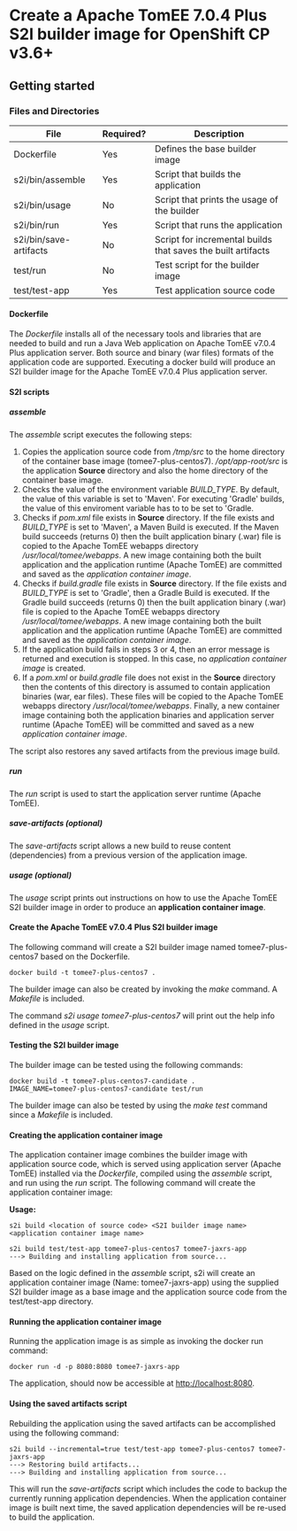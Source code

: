 
# Create a Apache TomEE 7.0.4 Plus S2I builder image for OpenShift CP v3.6+

## Getting started  

### Files and Directories  
| File                   | Required? | Description                                                  |
|------------------------|-----------|--------------------------------------------------------------|
| Dockerfile             | Yes       | Defines the base builder image                               |
| s2i/bin/assemble       | Yes       | Script that builds the application                           |
| s2i/bin/usage          | No        | Script that prints the usage of the builder                  |
| s2i/bin/run            | Yes       | Script that runs the application                             |
| s2i/bin/save-artifacts | No        | Script for incremental builds that saves the built artifacts |
| test/run               | No        | Test script for the builder image                            |
| test/test-app          | Yes       | Test application source code                                 |

#### Dockerfile
The *Dockerfile* installs all of the necessary tools and libraries that are needed to build and run a Java Web application on Apache TomEE v7.0.4 Plus application server.  Both source and binary (war files) formats of the application code are supported.  Executing a docker build will produce an S2I builder image for the Apache TomEE v7.0.4 Plus application server.

#### S2I scripts

##### assemble
The *assemble* script executes the following steps:
1. Copies the application source code from */tmp/src* to the home directory of the container base image (tomee7-plus-centos7).  */opt/app-root/src* is the application **Source** directory and also the home directory of the container base image.
2. Checks the value of the environment variable *BUILD_TYPE*.  By default, the value of this variable is set to 'Maven'.  For executing 'Gradle' builds, the value of this enviroment variable has to to be set to 'Gradle.
3. Checks if *pom.xml* file exists in **Source** directory. If the file exists and *BUILD_TYPE* is set to 'Maven', a Maven Build is executed.  If the Maven build succeeds (returns 0) then the built application binary (.war) file is copied to the Apache TomEE webapps directory */usr/local/tomee/webapps*. A new image containing both the built application and the application runtime (Apache TomEE) are committed and saved as the *application container image*.
4. Checks if *build.gradle* file exists in **Source** directory. If the file exists and *BUILD_TYPE* is set to 'Gradle', then a Gradle Build is executed.  If the Gradle build succeeds (returns 0) then the built application binary (.war) file is copied to the Apache TomEE webapps directory */usr/local/tomee/webapps*.  A new image containing both the built application and the application runtime (Apache TomEE) are committed and saved as the *application container image*.
5. If the application build fails in steps 3 or 4, then an error message is returned and execution is stopped. In this case, no *application container image* is created.
6. If a *pom.xml* or *build.gradle* file does not exist in the **Source** directory then the contents of this directory is assumed to contain application binaries (war, ear files).  These files will be copied to the Apache TomEE webapps directory */usr/local/tomee/webapps*.  Finally, a new container image containing both the application binaries and application server runtime (Apache TomEE) will be committed and saved as a new *application container image*.

The script also restores any saved artifacts from the previous image build.   

##### run
The *run* script is used to start the application server runtime (Apache TomEE).

##### save-artifacts (optional)
The *save-artifacts* script allows a new build to reuse content (dependencies) from a previous version of the application image.

##### usage (optional) 
The *usage* script prints out instructions on how to use the Apache TomEE S2I builder image in order to produce an **application container image**.

#### Create the Apache TomEE v7.0.4 Plus S2I builder image
The following command will create a S2I builder image named tomee7-plus-centos7 based on the Dockerfile.
```
docker build -t tomee7-plus-centos7 .
```
The builder image can also be created by invoking the *make* command.  A *Makefile* is included.

The command *s2i usage tomee7-plus-centos7* will print out the help info defined in the *usage* script.

#### Testing the S2I builder image
The builder image can be tested using the following commands:
```
docker build -t tomee7-plus-centos7-candidate .
IMAGE_NAME=tomee7-plus-centos7-candidate test/run
```
The builder image can also be tested by using the *make test* command since a *Makefile* is included.

#### Creating the application container image
The application container image combines the builder image with application source code, which is served using application server (Apache TomEE) installed via the *Dockerfile*, compiled using the *assemble* script, and run using the *run* script.
The following command will create the application container image:

**Usage:**
```
s2i build <location of source code> <S2I builder image name> <application container image name>
```

```
s2i build test/test-app tomee7-plus-centos7 tomee7-jaxrs-app
---> Building and installing application from source...
```
Based on the logic defined in the *assemble* script, s2i will create an application container image (Name: tomee7-jaxrs-app) using the supplied S2I builder image as a base image and the application source code from the test/test-app directory. 

#### Running the application container image
Running the application image is as simple as invoking the docker run command:
```
docker run -d -p 8080:8080 tomee7-jaxrs-app
```
The application, should now be accessible at  [http://localhost:8080](http://localhost:8080).

#### Using the saved artifacts script
Rebuilding the application using the saved artifacts can be accomplished using the following command:
```
s2i build --incremental=true test/test-app tomee7-plus-centos7 tomee7-jaxrs-app
---> Restoring build artifacts...
---> Building and installing application from source...
```
This will run the *save-artifacts* script which includes the code to backup the currently running application dependencies. When the application container image is built next time, the saved application dependencies will be re-used to build the application.
